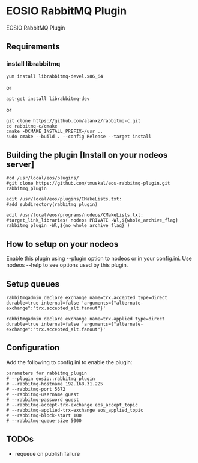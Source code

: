 # EOSIO RabbitMQ Plugin 
EOSIO RabbitMQ Plugin

## Requirements
###  install librabbitmq
```
yum install librabbitmq-devel.x86_64
```
or
```
apt-get install librabbitmq-dev
```
or
```
git clone https://github.com/alanxz/rabbitmq-c.git
cd rabbitmq-c/cmake
cmake -DCMAKE_INSTALL_PREFIX=/usr ..
sudo cmake --build . --config Release --target install
```

## Building the plugin [Install on your nodeos server]
```
#cd /usr/local/eos/plugins/
#git clone https://github.com/tmuskal/eos-rabbitmq-plugin.git rabbitmq_plugin

edit /usr/local/eos/plugins/CMakeLists.txt:
#add_subdirectory(rabbitmq_plugin)

edit /usr/local/eos/programs/nodeos/CMakeLists.txt:
#target_link_libraries( nodeos PRIVATE -Wl,${whole_archive_flag} rabbitmq_plugin -Wl,${no_whole_archive_flag} )
```
## How to setup on your nodeos
Enable this plugin using --plugin option to nodeos or in your config.ini. Use nodeos --help to see options used by this plugin.

## Setup queues
```
rabbitmqadmin declare exchange name=trx.accepted type=direct durable=true internal=false 'arguments={"alternate-exchange":"trx.accepted_alt.fanout"}'

rabbitmqadmin declare exchange name=trx.applied type=direct durable=true internal=false 'arguments={"alternate-exchange":"trx.accepted_alt.fanout"}'
```
## Configuration
Add the following to config.ini to enable the plugin:
```
parameters for rabbitmq_plugin
# --plugin eosio::rabbitmq_plugin
# --rabbitmq-hostname 192.168.31.225
# --rabbitmq-port 5672
# --rabbitmq-username guest
# --rabbitmq-password guest
# --rabbitmq-accept-trx-exchange eos_accept_topic
# --rabbitmq-applied-trx-exchange eos_applied_topic
# --rabbitmq-block-start 100
# --rabbitmq-queue-size 5000
```

## TODOs
* requeue on publish failure
